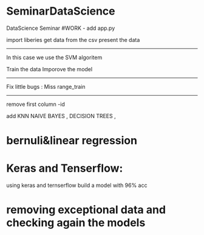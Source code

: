 # SeminarDataScience

DataScience Seminar
#WORK - add app.py

import liberies
get data from the csv
present the data

---

In this case we use the SVM algoritem

Train the data
Imporove the model

---

Fix little bugs :
Miss range_train

---

remove first column -id

add KNN NAIVE BAYES , DECISION TREES ,

# bernuli&linear regression

# Keras and Tenserflow:

using keras and ternserflow build a model with 96% acc

# removing exceptional data and checking again the models
